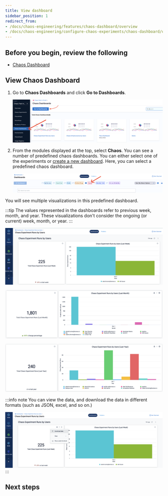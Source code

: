 ```yaml
---
title: View dashboard
sidebar_position: 1
redirect_from:
- /docs/chaos-engineering/features/chaos-dashboard/overview
- /docs/chaos-engineering/configure-chaos-experiments/chaos-dashboard/overview
---
```


## Before you begin, review the following

- [Chaos Dashboard](/docs/chaos-engineering/concepts/explore-features#resilience-insights)

## View Chaos Dashboard

1. Go to **Chaos Dashboards** and click **Go to Dashboards**.

    ![chaos-dashboard](./static/view/chaos-dashboard-intro.png)


2. From the modules displayed at the top, select **Chaos**. You can see a number of predefined chaos dashboards. You can either select one of the experiments or [create a new dashboard](/docs/chaos-engineering/use-harness-ce/dashboards/create-new). Here, you can select a predefined chaos dashboard.

    ![select-chaos](./static/view/select-chaos.png)

You will see multiple visualizations in this predefined dashboard.

:::tip
The values represented in the dashboards refer to previous week, month, and year. These visualizations don't consider the ongoing (or current) week, month, or year.
:::

![analysis-one](./static/view/analysis-1.png)

![analysis-two](./static/view/analysis-2.png)

![analysis-three](./static/view/analysis-3.png)

:::info note
You can view the data, and download the data in different formats (such as JSON, excel, and so on.)

![download-data](./static/view/download-data.png)
:::

## Next steps

